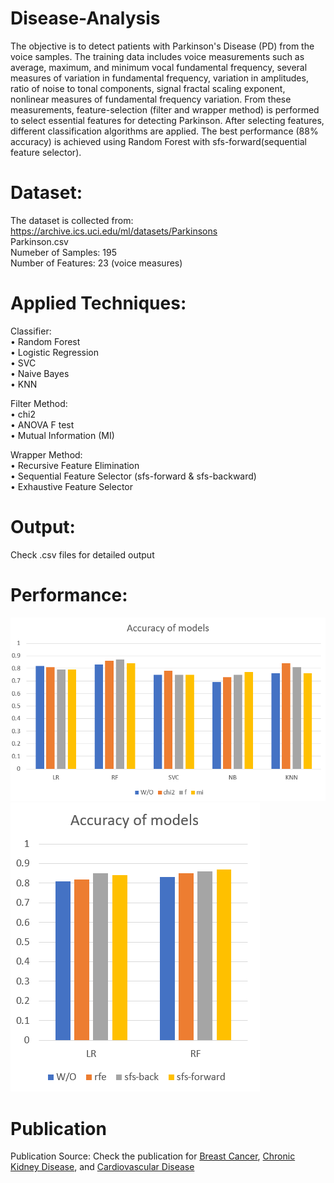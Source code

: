 # Disease-Analysis
The objective is to detect patients with Parkinson's Disease (PD) from the voice samples. The training data includes voice measurements such as average, maximum, and minimum vocal fundamental frequency, several measures of variation in fundamental frequency, variation in amplitudes, ratio of noise to tonal components, signal fractal scaling exponent, nonlinear measures of fundamental frequency variation. From these measurements, feature-selection (filter and wrapper method) is performed to select essential features for detecting Parkinson. After selecting features, different classification algorithms are applied. The best performance (88% accuracy) is achieved using Random Forest with sfs-forward(sequential feature selector).

# Dataset:<br />
The dataset is collected from: https://archive.ics.uci.edu/ml/datasets/Parkinsons<br>
Parkinson.csv <br />
Numeber of Samples: 195<br />
Number of Features: 23 (voice measures)<br />

# Applied Techniques:<br />
Classifier:<br/>
• Random Forest<br />
• Logistic Regression <br />
• SVC<br />
• Naive Bayes <br />
• KNN<br />

Filter Method: <br />
• chi2<br />
• ANOVA F test<br />
• Mutual Information (MI)<br />

Wrapper Method: <br />
• Recursive Feature Elimination<br />
• Sequential Feature Selector (sfs-forward & sfs-backward)<br />
• Exhaustive Feature Selector<br />

# Output:<br />
Check .csv files for detailed output<br />

# Performance:<br />
![Model Accuracy using Filter Method](modelAccuracy_filterMethod.png)
![Model Accuracy using Wrapepr Method](modelAccuracy_wrapperMethod.png)

# Publication
Publication Source: Check the publication for [Breast Cancer](https://ieeexplore.ieee.org/abstract/document/7860215), [Chronic Kidney Disease](https://ieeexplore.ieee.org/abstract/document/7835365), and [Cardiovascular Disease](https://ieeexplore.ieee.org/abstract/document/7835374) 
